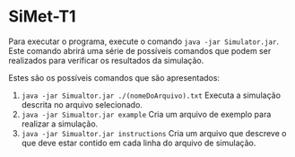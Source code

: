 # SiMet-T1

Para executar o programa, execute o comando ```java -jar Simulator.jar```.
Este comando abrirá uma série de possíveis comandos que podem ser realizados para verificar os resultados da simulação.


Estes são os possíveis comandos que são apresentados:
1. ```java -jar Simualtor.jar ./(nomeDoArquivo).txt```                Executa a simulação descrita no arquivo selecionado.
2. ```java -jar Simualtor.jar example```                              Cria um arquivo de exemplo para realizar a simulação.
3. ```java -jar Simualtor.jar instructions```                         Cria um arquivo que descreve o que deve estar contido em cada linha do arquivo de simulação.

